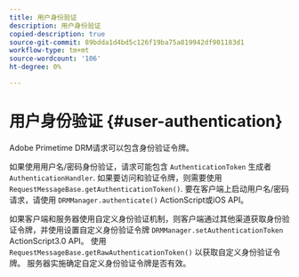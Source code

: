```yaml
---
title: 用户身份验证
description: 用户身份验证
copied-description: true
source-git-commit: 89bdda1d4bd5c126f19ba75a819942df901183d1
workflow-type: tm+mt
source-wordcount: '106'
ht-degree: 0%

---
```



# 用户身份验证 {#user-authentication}

Adobe Primetime DRM请求可以包含身份验证令牌。

如果使用用户名/密码身份验证，请求可能包含 `AuthenticationToken` 生成者 `AuthenticationHandler`. 如果要访问和验证令牌，则需要使用 `RequestMessageBase.getAuthenticationToken()`. 要在客户端上启动用户名/密码请求，请使用 `DRMManager.authenticate()` ActionScript或iOS API。

如果客户端和服务器使用自定义身份验证机制，则客户端通过其他渠道获取身份验证令牌，并使用设置自定义身份验证令牌 `DRMManager.setAuthenticationToken` ActionScript3.0 API。 使用 `RequestMessageBase.getRawAuthenticationToken()` 以获取自定义身份验证令牌。 服务器实施确定自定义身份验证令牌是否有效。
